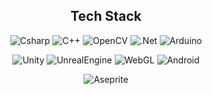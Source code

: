 <h2 align="center"> Tech Stack </h2>
<p align="center">
  <img alt="Csharp" src="https://img.shields.io/badge/c%23-%23239120.svg?style=for-the-badge&logo=csharp&logoColor=white">
  <img alt="C++" src="https://img.shields.io/badge/c++-%2300599C.svg?style=for-the-badge&logo=c%2B%2B&logoColor=white">
  <img alt="OpenCV" src="https://img.shields.io/badge/opencv-%23white.svg?style=for-the-badge&logo=opencv&logoColor=white">
  <img alt=".Net" src="https://img.shields.io/badge/.NET-5C2D91?style=for-the-badge&logo=.net&logoColor=white">
  <img alt="Arduino" src="https://img.shields.io/badge/-Arduino-00979D?style=for-the-badge&logo=Arduino&logoColor=white">
  
</p>
<p align="center">
  <img alt="Unity" src="https://img.shields.io/badge/unity-%23000000.svg?style=for-the-badge&logo=unity&logoColor=white">
  <img alt="UnrealEngine" src="https://img.shields.io/badge/unrealengine-%23313131.svg?style=for-the-badge&logo=unrealengine&logoColor=white">
  <img alt="WebGL" src="https://img.shields.io/badge/WebGL-990000?logo=webgl&logoColor=white&style=for-the-badge">
  <img alt="Android" src="https://img.shields.io/badge/Android-3DDC84?style=for-the-badge&logo=android&logoColor=white">
</p>
<p align="center">
  <img alt="Aseprite" src="https://img.shields.io/badge/Aseprite-FFFFFF?style=for-the-badge&logo=Aseprite&logoColor=#7D929E">
</p>

<!--
**Skallu0711/Skallu0711** is a ✨ _special_ ✨ repository because its `README.md` (this file) appears on your GitHub profile.

Here are some ideas to get you started:

- 🔭 I’m currently working on ...
- 🌱 I’m currently learning ...
- 👯 I’m looking to collaborate on ...
- 🤔 I’m looking for help with ...
- 💬 You can ask me about ...
- 📫 How to reach me: ...
- 😄 Pronouns: ...
- ⚡ Fun fact: ...
-->
